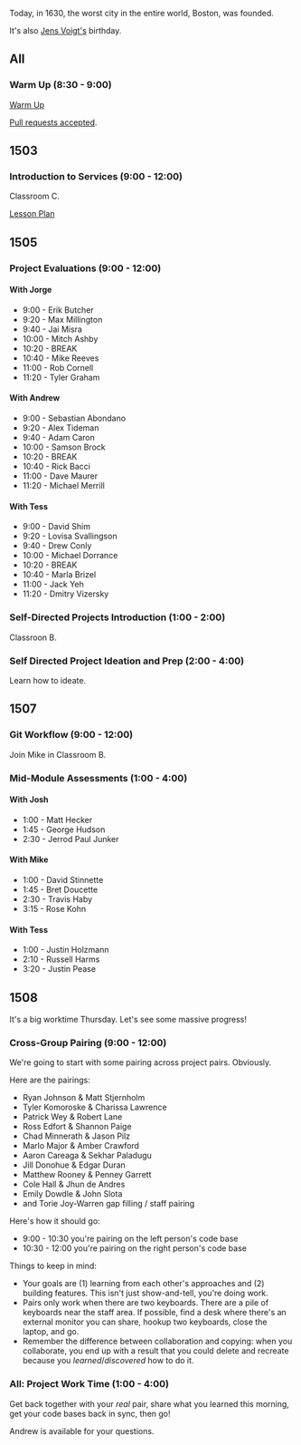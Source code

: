 Today, in 1630, the worst city in the entire world, Boston, was founded.

It's also [Jens Voigt's](https://en.wikipedia.org/wiki/Jens_Voigt) birthday.

## All

### Warm Up (8:30 - 9:00)

[Warm Up](https://thewarmup.herokuapp.com)

[Pull requests accepted](https://github.com/mikedao/the-warm-up).


## 1503

### Introduction to Services (9:00 - 12:00)

Classroom C.

[Lesson Plan](https://github.com/turingschool/lesson_plans/blob/master/ruby_04-apis_and_scalability/getting_started_with_services.markdown)

## 1505

### Project Evaluations (9:00 - 12:00)

#### With Jorge

* 9:00 - Erik Butcher
* 9:20 - Max Millington
* 9:40 - Jai Misra
* 10:00 - Mitch Ashby
* 10:20 - BREAK
* 10:40 - Mike Reeves
* 11:00 - Rob Cornell
* 11:20 - Tyler Graham


#### With Andrew

* 9:00 - Sebastian Abondano
* 9:20 - Alex Tideman
* 9:40 - Adam Caron
* 10:00 - Samson Brock
* 10:20 - BREAK
* 10:40 - Rick Bacci
* 11:00 - Dave Maurer
* 11:20 - Michael Merrill

#### With Tess

* 9:00 - David Shim
* 9:20 - Lovisa Svallingson
* 9:40 - Drew Conly
* 10:00 - Michael Dorrance
* 10:20 - BREAK
* 10:40 - Marla Brizel
* 11:00 - Jack Yeh
* 11:20 - Dmitry Vizersky


### Self-Directed Projects Introduction (1:00 - 2:00)

Classroon B.

### Self Directed Project Ideation and Prep (2:00 - 4:00)

Learn how to ideate.


## 1507

### Git Workflow (9:00 - 12:00)

Join Mike in Classroom B.

### Mid-Module Assessments (1:00 - 4:00)

#### With Josh

* 1:00 - Matt Hecker
* 1:45 - George Hudson
* 2:30 - Jerrod Paul Junker


#### With Mike
* 1:00 - David Stinnette
* 1:45 - Bret Doucette
* 2:30 - Travis Haby
* 3:15 - Rose Kohn

#### With Tess

* 1:00 - Justin Holzmann
* 2:10 - Russell Harms
* 3:20 - Justin Pease


## 1508

It's a big worktime Thursday. Let's see some massive progress!

### Cross-Group Pairing (9:00 - 12:00)

We're going to start with some pairing across project pairs. Obviously.

Here are the pairings:

* Ryan Johnson & Matt Stjernholm
* Tyler Komoroske & Charissa Lawrence
* Patrick Wey & Robert Lane
* Ross Edfort & Shannon Paige
* Chad Minnerath & Jason Pilz
* Marlo Major & Amber Crawford
* Aaron Careaga & Sekhar Paladugu
* Jill Donohue & Edgar Duran
* Matthew Rooney & Penney Garrett
* Cole Hall & Jhun de Andres
* Emily Dowdle & John Slota
* and Torie Joy-Warren gap filling / staff pairing

Here's how it should go:

* 9:00 - 10:30 you're pairing on the left person's code base
* 10:30 - 12:00 you're pairing on the right person's code base

Things to keep in mind:

* Your goals are (1) learning from each other's approaches and (2) building features. This isn't just show-and-tell, you're doing work.
* Pairs only work when there are two keyboards. There are a pile of keyboards
near the staff area. If possible, find a desk where there's an external monitor
you can share, hookup two keyboards, close the laptop, and go.
* Remember the difference between collaboration and copying: when you collaborate,
you end up with a result that you could delete and recreate because you *learned*/*discovered* how to do it.

### All: Project Work Time (1:00 - 4:00)

Get back together with your *real* pair, share what you learned this morning,
get your code bases back in sync, then go!

Andrew is available for your questions.
